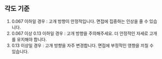 ## 각도 기준
1. 0.067 이하일 경우 : 고개 방향이 안정적입니다. 면접에 집중하는 인상을 줄 수 있습니다.
2. 0.067 이상 0.13 이하일 경우 : 고개 방향을 주의해주세요. 더 안정적인 자세로 고개를 유지해야 합니다.
3. 0.13 이상일 경우 : 고개 방향을 자주 변경합니다. 면접에 부정적인 영향을 끼칠 수 있습니다.